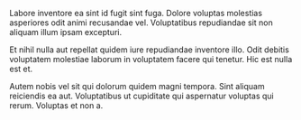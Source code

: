 Labore inventore ea sint id fugit sint fuga. Dolore voluptas molestias asperiores odit animi recusandae vel. Voluptatibus repudiandae sit non aliquam illum ipsam excepturi.
 Et nihil nulla aut repellat quidem iure repudiandae inventore illo. Odit debitis voluptatem molestiae laborum in voluptatem facere qui tenetur. Hic est nulla est et.
 Autem nobis vel sit qui dolorum quidem magni tempora. Sint aliquam reiciendis ea aut. Voluptatibus ut cupiditate qui aspernatur voluptas qui rerum. Voluptas et non a.